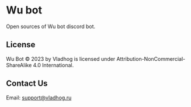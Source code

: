 # Wu bot
Open sources of Wu bot discord bot.

## License
Wu Bot © 2023 by Vladhog is licensed under Attribution-NonCommercial-ShareAlike 4.0 International.

## Contact Us
Email: support@vladhog.ru
